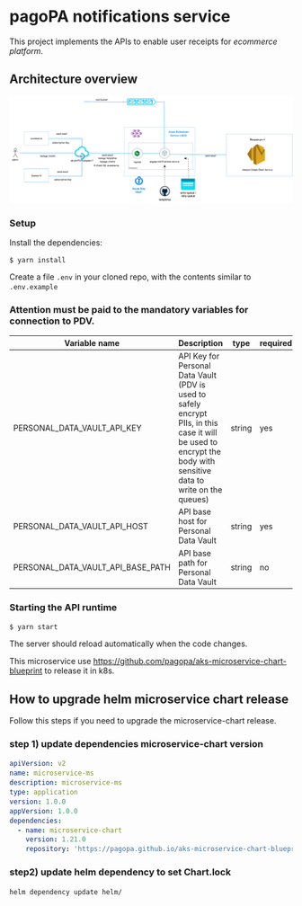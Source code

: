 # pagoPA notifications service

This project implements the APIs to enable user receipts for _ecommerce platform_.

## Architecture overview

![Alt text](arch-notifications-service.png "Arch")


### Setup


Install the dependencies:

```
$ yarn install
```

Create a file `.env` in your cloned repo, with the contents similar to `.env.example`

### Attention must be paid to the mandatory variables for connection to PDV.

| Variable name                                  |  Description                                                                                                                                                             | type   | required |
|------------------------------------------------|--------------------------------------------------------------------------------------------------------------------------------------------------------------------------|--------|----------|
|PERSONAL_DATA_VAULT_API_KEY                     | API Key for Personal Data Vault (PDV is used to safely encrypt PIIs, in this case it will be used to encrypt the body with sensitive data to write on the queues)        | string |   yes    |    
|PERSONAL_DATA_VAULT_API_HOST                    | API base host for Personal Data Vault                                                                                                                                    | string |   yes    |    
|PERSONAL_DATA_VAULT_API_BASE_PATH               | API base path for Personal Data Vault                                                                                                                                    | string |   no     |
### Starting the API runtime

```
$ yarn start
```

The server should reload automatically when the code changes.

This microservice use https://github.com/pagopa/aks-microservice-chart-blueprint to release it in k8s.

## How to upgrade helm microservice chart release

Follow this steps if you need to upgrade the microservice-chart release.

### step 1) update dependencies microservice-chart version

```yaml
apiVersion: v2
name: microservice-ms
description: microservice-ms
type: application
version: 1.0.0
appVersion: 1.0.0
dependencies:
  - name: microservice-chart
    version: 1.21.0 
    repository: 'https://pagopa.github.io/aks-microservice-chart-blueprint'
```

### step2) update helm dependency to set Chart.lock

```sh
helm dependency update helm/
```
